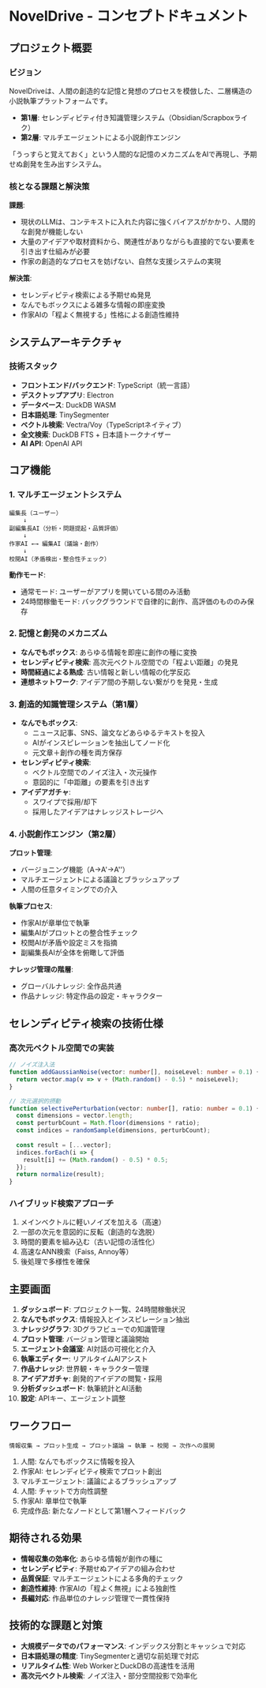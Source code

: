 # NovelDrive - コンセプトドキュメント

## プロジェクト概要

### ビジョン
NovelDriveは、人間の創造的な記憶と発想のプロセスを模倣した、二層構造の小説執筆プラットフォームです。

- **第1層**: セレンディピティ付き知識管理システム（Obsidian/Scrapboxライク）
- **第2層**: マルチエージェントによる小説創作エンジン

「うっすらと覚えておく」という人間的な記憶のメカニズムをAIで再現し、予期せぬ創発を生み出すシステム。

### 核となる課題と解決策

**課題**:
- 現状のLLMは、コンテキストに入れた内容に強くバイアスがかかり、人間的な創発が機能しない
- 大量のアイデアや取材資料から、関連性がありながらも直接的でない要素を引き出す仕組みが必要
- 作家の創造的なプロセスを妨げない、自然な支援システムの実現

**解決策**:
- セレンディピティ検索による予期せぬ発見
- なんでもボックスによる雑多な情報の即座変換
- 作家AIの「程よく無視する」性格による創造性維持

## システムアーキテクチャ

### 技術スタック

- **フロントエンド/バックエンド**: TypeScript（統一言語）
- **デスクトップアプリ**: Electron
- **データベース**: DuckDB WASM
- **日本語処理**: TinySegmenter
- **ベクトル検索**: Vectra/Voy（TypeScriptネイティブ）
- **全文検索**: DuckDB FTS + 日本語トークナイザー
- **AI API**: OpenAI API

## コア機能

### 1. マルチエージェントシステム

```
編集長（ユーザー）
    ↓
副編集長AI（分析・問題提起・品質評価）
    ↓
作家AI ←→ 編集AI（議論・創作）
    ↓
校閲AI（矛盾検出・整合性チェック）
```

**動作モード**:
- 通常モード: ユーザーがアプリを開いている間のみ活動
- 24時間稼働モード: バックグラウンドで自律的に創作、高評価のもののみ保存

### 2. 記憶と創発のメカニズム

- **なんでもボックス**: あらゆる情報を即座に創作の種に変換
- **セレンディピティ検索**: 高次元ベクトル空間での「程よい距離」の発見
- **時間経過による熟成**: 古い情報と新しい情報の化学反応
- **連想ネットワーク**: アイデア間の予期しない繋がりを発見・生成

### 3. 創造的知識管理システム（第1層）

- **なんでもボックス**: 
  - ニュース記事、SNS、論文などあらゆるテキストを投入
  - AIがインスピレーションを抽出してノード化
  - 元文章＋創作の種を両方保存
- **セレンディピティ検索**:
  - ベクトル空間でのノイズ注入・次元操作
  - 意図的に「中距離」の要素を引き出す
- **アイデアガチャ**: 
  - スワイプで採用/却下
  - 採用したアイデアはナレッジストレージへ

### 4. 小説創作エンジン（第2層）

**プロット管理**:
- バージョニング機能（A→A'→A''）
- マルチエージェントによる議論とブラッシュアップ
- 人間の任意タイミングでの介入

**執筆プロセス**:
- 作家AIが章単位で執筆
- 編集AIがプロットとの整合性チェック
- 校閲AIが矛盾や設定ミスを指摘
- 副編集長AIが全体を俯瞰して評価

**ナレッジ管理の階層**:
- グローバルナレッジ: 全作品共通
- 作品ナレッジ: 特定作品の設定・キャラクター

## セレンディピティ検索の技術仕様

### 高次元ベクトル空間での実装

```typescript
// ノイズ注入法
function addGaussianNoise(vector: number[], noiseLevel: number = 0.1) {
  return vector.map(v => v + (Math.random() - 0.5) * noiseLevel);
}

// 次元選択的摂動
function selectivePerturbation(vector: number[], ratio: number = 0.1) {
  const dimensions = vector.length;
  const perturbCount = Math.floor(dimensions * ratio);
  const indices = randomSample(dimensions, perturbCount);
  
  const result = [...vector];
  indices.forEach(i => {
    result[i] += (Math.random() - 0.5) * 0.5;
  });
  return normalize(result);
}
```

### ハイブリッド検索アプローチ

1. メインベクトルに軽いノイズを加える（高速）
2. 一部の次元を意図的に反転（創造的な逸脱）
3. 時間的要素を組み込む（古い記憶の活性化）
4. 高速なANN検索（Faiss, Annoy等）
5. 後処理で多様性を確保

## 主要画面

1. **ダッシュボード**: プロジェクト一覧、24時間稼働状況
2. **なんでもボックス**: 情報投入とインスピレーション抽出
3. **ナレッジグラフ**: 3Dグラフビューでの知識管理
4. **プロット管理**: バージョン管理と議論開始
5. **エージェント会議室**: AI対話の可視化と介入
6. **執筆エディター**: リアルタイムAIアシスト
7. **作品ナレッジ**: 世界観・キャラクター管理
8. **アイデアガチャ**: 創発的アイデアの閲覧・採用
9. **分析ダッシュボード**: 執筆統計とAI活動
10. **設定**: APIキー、エージェント調整

## ワークフロー

```
情報収集 → プロット生成 → プロット議論 → 執筆 → 校閲 → 次作への展開
```

1. 人間: なんでもボックスに情報を投入
2. 作家AI: セレンディピティ検索でプロット創出
3. マルチエージェント: 議論によるブラッシュアップ
4. 人間: チャットで方向性調整
5. 作家AI: 章単位で執筆
6. 完成作品: 新たなノードとして第1層へフィードバック

## 期待される効果

- **情報収集の効率化**: あらゆる情報が創作の種に
- **セレンディピティ**: 予期せぬアイデアの組み合わせ
- **品質保証**: マルチエージェントによる多角的チェック
- **創造性維持**: 作家AIの「程よく無視」による独創性
- **長編対応**: 作品単位のナレッジ管理で一貫性保持

## 技術的な課題と対策

- **大規模データでのパフォーマンス**: インデックス分割とキャッシュで対応
- **日本語処理の精度**: TinySegmenterと適切な前処理で対応
- **リアルタイム性**: Web WorkerとDuckDBの高速性を活用
- **高次元ベクトル検索**: ノイズ注入・部分空間投影で効率化